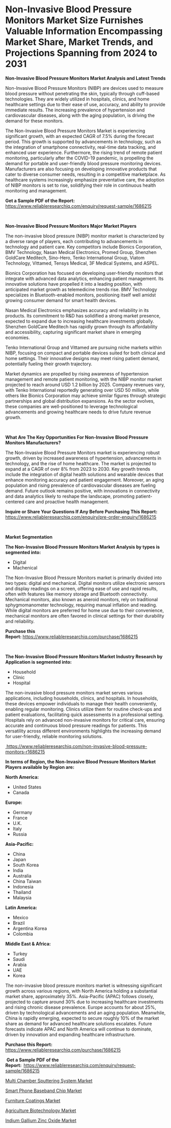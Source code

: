 <p><h1>Non-Invasive Blood Pressure Monitors Market Size Furnishes Valuable Information Encompassing Market Share, Market Trends, and Projections Spanning from 2024 to 2031</h1></p><p><strong>Non-Invasive Blood Pressure Monitors Market Analysis and Latest Trends</strong></p>
<p><p>Non-Invasive Blood Pressure Monitors (NIBP) are devices used to measure blood pressure without penetrating the skin, typically through cuff-based technologies. They are widely utilized in hospitals, clinics, and home healthcare settings due to their ease of use, accuracy, and ability to provide immediate results. The increasing prevalence of hypertension and cardiovascular diseases, along with the aging population, is driving the demand for these monitors.</p><p>The Non-Invasive Blood Pressure Monitors Market is experiencing significant growth, with an expected CAGR of 7.5% during the forecast period. This growth is supported by advancements in technology, such as the integration of smartphone connectivity, real-time data tracking, and enhanced user experience. Furthermore, the rising trend of remote patient monitoring, particularly after the COVID-19 pandemic, is propelling the demand for portable and user-friendly blood pressure monitoring devices. Manufacturers are also focusing on developing innovative products that cater to diverse consumer needs, resulting in a competitive marketplace. As healthcare systems increasingly emphasize preventative care, the adoption of NIBP monitors is set to rise, solidifying their role in continuous health monitoring and management.</p></p>
<p><strong>Get a Sample PDF of the Report:&nbsp;</strong> <a href="https://www.reliableresearchiq.com/enquiry/request-sample/1686215?utm_campaign=1141&utm_medium=2&utm_source=Github&utm_content=ia&utm_term=06102024&utm_id=non-invasive-blood-pressure-monitors">https://www.reliableresearchiq.com/enquiry/request-sample/1686215</a></p>
<p>&nbsp;</p>
<p><strong>Non-Invasive Blood Pressure Monitors Major Market Players</strong></p>
<p><p>The non-invasive blood pressure (NIBP) monitor market is characterized by a diverse range of players, each contributing to advancements in technology and patient care. Key competitors include Bionics Corporation, BMV Technology, Nasan Medical Electronics, Promed Group, Shenzhen GoldCare Meditech, Sino-Hero, Tenko International Group, Viatom Technology, Vittamed, Tensys Medical, 3F Medical Systems, and ASPEL.</p><p>Bionics Corporation has focused on developing user-friendly monitors that integrate with advanced data analytics, enhancing patient management. Its innovative solutions have propelled it into a leading position, with anticipated market growth as telemedicine trends rise. BMV Technology specializes in Bluetooth-enabled monitors, positioning itself well amidst growing consumer demand for smart health devices.</p><p>Nasan Medical Electronics emphasizes accuracy and reliability in its products. Its commitment to R&D has solidified a strong market presence, expected to expand due to increasing healthcare investments globally. Shenzhen GoldCare Meditech has rapidly grown through its affordability and accessibility, capturing significant market share in emerging economies.</p><p>Tenko International Group and Vittamed are pursuing niche markets within NIBP, focusing on compact and portable devices suited for both clinical and home settings. Their innovative designs may meet rising patient demand, potentially fueling their growth trajectory.</p><p>Market dynamics are propelled by rising awareness of hypertension management and remote patient monitoring, with the NIBP monitor market projected to reach around USD 1.2 billion by 2025. Company revenues vary, with Tenko International reportedly generating over USD 50 million, while others like Bionics Corporation may achieve similar figures through strategic partnerships and global distribution expansions. As the sector evolves, these companies are well-positioned to leverage technological advancements and growing healthcare needs to drive future revenue growth.</p></p>
<p>&nbsp;</p>
<p><strong>What Are The Key Opportunities For Non-Invasive Blood Pressure Monitors Manufacturers?</strong></p>
<p><p>The Non-Invasive Blood Pressure Monitors market is experiencing robust growth, driven by increased awareness of hypertension, advancements in technology, and the rise of home healthcare. The market is projected to expand at a CAGR of over 8% from 2023 to 2030. Key growth trends include the integration of digital health solutions and wearable devices that enhance monitoring accuracy and patient engagement. Moreover, an aging population and rising prevalence of cardiovascular diseases are fueling demand. Future outlook remains positive, with innovations in connectivity and data analytics likely to reshape the landscape, promoting patient-centered care and proactive health management.</p></p>
<p><strong>Inquire or Share Your Questions If Any Before Purchasing This Report:</strong> <a href="https://www.reliableresearchiq.com/enquiry/pre-order-enquiry/1686215?utm_campaign=1141&utm_medium=2&utm_source=Github&utm_content=ia&utm_term=06102024&utm_id=non-invasive-blood-pressure-monitors">https://www.reliableresearchiq.com/enquiry/pre-order-enquiry/1686215</a></p>
<p>&nbsp;</p>
<p><strong>Market Segmentation</strong></p>
<p><strong>The Non-Invasive Blood Pressure Monitors Market Analysis by types is segmented into:</strong></p>
<p><ul><li>Digital</li><li>Machenical</li></ul></p>
<p><p>The Non-Invasive Blood Pressure Monitors market is primarily divided into two types: digital and mechanical. Digital monitors utilize electronic sensors and display readings on a screen, offering ease of use and rapid results, often with features like memory storage and Bluetooth connectivity. Mechanical monitors, also known as aneroid monitors, rely on traditional sphygmomanometer technology, requiring manual inflation and reading. While digital monitors are preferred for home use due to their convenience, mechanical monitors are often favored in clinical settings for their durability and reliability.</p></p>
<p><strong>Purchase this Report:&nbsp;</strong><a href="https://www.reliableresearchiq.com/purchase/1686215?utm_campaign=1141&utm_medium=2&utm_source=Github&utm_content=ia&utm_term=06102024&utm_id=non-invasive-blood-pressure-monitors">https://www.reliableresearchiq.com/purchase/1686215</a></p>
<p>&nbsp;</p>
<p><strong>The Non-Invasive Blood Pressure Monitors Market Industry Research by Application is segmented into:</strong></p>
<p><ul><li>Household</li><li>Clinic</li><li>Hospital</li></ul></p>
<p><p>The non-invasive blood pressure monitors market serves various applications, including households, clinics, and hospitals. In households, these devices empower individuals to manage their health conveniently, enabling regular monitoring. Clinics utilize them for routine check-ups and patient evaluations, facilitating quick assessments in a professional setting. Hospitals rely on advanced non-invasive monitors for critical care, ensuring accurate and continuous blood pressure readings for patients. This versatility across different environments highlights the increasing demand for user-friendly, reliable monitoring solutions.</p></p>
<p><a href="https://www.reliableresearchiq.com/non-invasive-blood-pressure-monitors-r1686215?utm_campaign=1141&utm_medium=2&utm_source=Github&utm_content=ia&utm_term=06102024&utm_id=non-invasive-blood-pressure-monitors">&nbsp;https://www.reliableresearchiq.com/non-invasive-blood-pressure-monitors-r1686215</a></p>
<p><strong>In terms of Region, the Non-Invasive Blood Pressure Monitors Market Players available by Region are:</strong></p>
<p>
    <p> <strong> North America: </strong>
        <ul>
            <li>United States</li>
            <li>Canada</li>
        </ul>
        </p> 
    <p> <strong> Europe: </strong>
        <ul>
            <li>Germany</li>
            <li>France</li>
            <li>U.K.</li>
            <li>Italy</li>
            <li>Russia</li>
        </ul>
        </p> 
    <p> <strong> Asia-Pacific: </strong>
        <ul>
            <li>China</li>
            <li>Japan</li>
            <li>South Korea</li>
            <li>India</li>
            <li>Australia</li>
            <li>China Taiwan</li>
            <li>Indonesia</li>
            <li>Thailand</li>
            <li>Malaysia</li>
        </ul>
        </p> 
    <p> <strong> Latin America: </strong>
        <ul>
            <li>Mexico</li>
            <li>Brazil</li>
            <li>Argentina Korea</li>
            <li>Colombia</li>
        </ul>
        </p> 
    <p> <strong> Middle East & Africa: </strong>
        <ul>
            <li>Turkey</li>
            <li>Saudi</li>
            <li>Arabia</li>
            <li>UAE</li>
            <li>Korea</li>
        </ul>
    </p>
    </p>
<p><p>The non-invasive blood pressure monitors market is witnessing significant growth across various regions, with North America holding a substantial market share, approximately 35%. Asia-Pacific (APAC) follows closely, projected to capture around 30% due to increasing healthcare investments and rising chronic disease prevalence. Europe accounts for about 25%, driven by technological advancements and an aging population. Meanwhile, China is rapidly emerging, expected to secure roughly 10% of the market share as demand for advanced healthcare solutions escalates. Future forecasts indicate APAC and North America will continue to dominate, driven by innovation and expanding healthcare infrastructure.</p></p>
<p><strong>Purchase this Report: </strong><a href="https://www.reliableresearchiq.com/purchase/1686215?utm_campaign=1141&utm_medium=2&utm_source=Github&utm_content=ia&utm_term=06102024&utm_id=non-invasive-blood-pressure-monitors">https://www.reliableresearchiq.com/purchase/1686215</a></p>
<p>&nbsp;<strong>Get a Sample PDF of the Report:&nbsp;&nbsp;</strong><a href="https://www.reliableresearchiq.com/enquiry/request-sample/1686215?utm_campaign=1141&utm_medium=2&utm_source=Github&utm_content=ia&utm_term=06102024&utm_id=non-invasive-blood-pressure-monitors">https://www.reliableresearchiq.com/enquiry/request-sample/1686215</a></p>
<p><strong></strong></p>
<p><p><a href="https://issuu.com/reportprime-2/docs/multi-chamber-sputtering-system-mar_d3dd22f7acd8f0?utm_campaign=1141&utm_medium=2&utm_source=Github&utm_content=ia&utm_term=06102024&utm_id=non-invasive-blood-pressure-monitors">Multi Chamber Sputtering System Market</a></p><p><a href="https://issuu.com/reportprime-2/docs/smart-phone-baseband-chip-market-si_31b3ae1319ec7b?utm_campaign=1141&utm_medium=2&utm_source=Github&utm_content=ia&utm_term=06102024&utm_id=non-invasive-blood-pressure-monitors">Smart Phone Baseband Chip Market</a></p><p><a href="https://www.linkedin.com/pulse/furniture-coatings-market-essentials-key-players-demand-drivers-5mb9e?utm_campaign=1141&utm_medium=2&utm_source=Github&utm_content=ia&utm_term=06102024&utm_id=non-invasive-blood-pressure-monitors">Furniture Coatings Market</a></p><p><a href="https://www.linkedin.com/pulse/comprehensive-agriculture-biotechnology-market-report-segmentation-sqhqe?utm_campaign=1141&utm_medium=2&utm_source=Github&utm_content=ia&utm_term=06102024&utm_id=non-invasive-blood-pressure-monitors">Agriculture Biotechnology Market</a></p><p><a href="https://www.linkedin.com/pulse/digital-transformation-indium-gallium-zinc-oxide-industry-rr6be?utm_campaign=1141&utm_medium=2&utm_source=Github&utm_content=ia&utm_term=06102024&utm_id=non-invasive-blood-pressure-monitors">Indium Gallium Zinc Oxide Market</a></p></p>